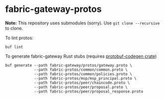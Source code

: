 # fabric-gateway-protos

**Note:** This repository uses submodules (sorry). Use `git clone --recursive` to clone.

To lint protos:

```
buf lint
```

To generate fabric-gateway Rust stubs (requires [protobuf-codegen crate](https://crates.io/crates/protobuf-codegen))

```
buf generate --path fabric-gateway/protos/gateway.proto \
             --path fabric-protos/common/common.proto \
             --path fabric-protos/common/policies.proto \
             --path fabric-protos/msp/msp_principal.proto \
             --path fabric-protos/peer/chaincode.proto \
             --path fabric-protos/peer/proposal.proto \
             --path fabric-protos/peer/proposal_response.proto
```
